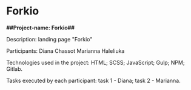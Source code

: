 # Forkio

**##Project-name: Forkio##**

Description: landing page "Forkio"

Participants:
Diana Chassot
Marianna Haleliuka

Technologies used in the project:
HTML;
SCSS;
JavaScript;
Gulp;
NPM;
Gitlab.

Tasks executed by each participant:
task 1 - Diana;
task 2 - Marianna.